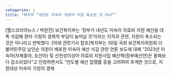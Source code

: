 ```yaml
---
categories: j
title: "복지부 “내년도 미숙아 의료비 지원 축소된 것 아냐”"
---
```

[헬스코리아뉴스 / 박원진] 보건복지부는 ‘정부가 내년도 미숙아 의료비 지원 예산을 대폭 삭감해 환아 가정의 경제적 부담이 늘어날 것’이라는 지적과 관련, 지원이 축소되는 것은 아니라고 반박했다. [아래 관련기사 참조]복지부는 30일 국회 보건복지위원회 더불어민주당 남인순 의원이 배포한 미숙아 예산 삭감 관련 언론 보도에 대해 “2023년 미숙아(저체중아, 조산아) 및 선천성이상아 의료비 지원사업 예산액(정부예산안)은 올해보다 감소되었다”고 인정하면서도 “연도별 예산 집행률 등을 고려하여 추계한 것으로, 지원대상 미숙아 가정의 경제